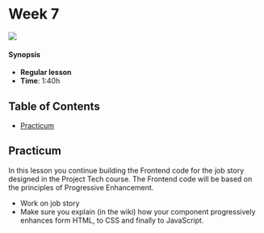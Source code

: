 <!--lint disable no-html-->

# Week 7

![][cover]

#### Synopsis

* **Regular lesson**
* **Time**: 1:40h

## Table of Contents

* [Practicum](#practicum)

## Practicum

In this lesson you continue building the Frontend code for the job story designed in the Project Tech course. The Frontend code will be based on the principles of Progressive Enhancement.

* Work on job story
* Make sure you explain (in the wiki) how your component progressively enhances form HTML, to CSS and finally to JavaScript.

[cover]: https://eloquentjavascript.net/img/chapter_picture_21.jpg
